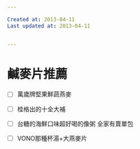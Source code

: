 ```yaml
---

Created at: 2013-04-11
Last updated at: 2013-04-11


---
```


# 鹹麥片推薦


- [ ] 萬歲牌堅果鮮蔬燕麥
- [ ] 桂格出的十全大補
- [ ] 台糖的海鮮口味超好喝的像粥 全家有賣單包
- [ ] VONO那種杯湯+大燕麥片

